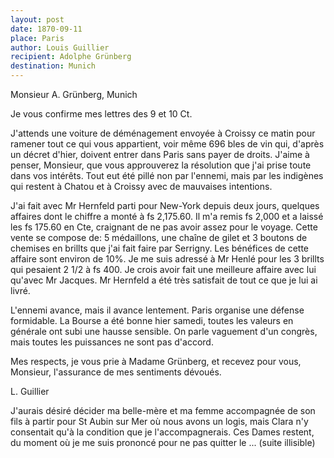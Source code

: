 ```yaml
---
layout: post
date: 1870-09-11
place: Paris
author: Louis Guillier
recipient: Adolphe Grünberg
destination: Munich
---
```


Monsieur A. Grünberg, Munich


Je vous confirme mes lettres des 9 et 10 Ct.

J'attends une voiture de déménagement envoyée à Croissy ce matin pour ramener
tout ce qui vous appartient, voir même 696 bles de vin qui, d'après un décret
d'hier, doivent entrer dans Paris sans payer de droits. J'aime à penser,
Monsieur, que vous approuverez la résolution que j'ai prise toute dans vos
intérêts. Tout eut été pillé non par l'ennemi, mais par les indigènes qui
restent à Chatou et à Croissy avec de mauvaises intentions.

J'ai fait avec Mr Hernfeld parti pour New-York depuis deux jours, quelques
affaires dont le chiffre a monté à fs 2,175.60. Il m'a remis fs 2,000 et
a laissé les fs 175.60 en Cte, craignant de ne pas avoir assez pour le voyage.
Cette vente se compose de: 5 médaillons, une chaîne de gilet et 3 boutons de
chemises en brillts que j'ai fait faire par Serrigny. Les bénéfices de cette
affaire sont environ de 10%. Je me suis adressé à Mr Henlé pour les 3 brillts
qui pesaient 2 1/2 à fs 400. Je crois avoir fait une meilleure affaire avec lui
qu'avec Mr Jacques. Mr Hernfeld a été très satisfait de tout ce que je lui ai
livré.

L'ennemi avance, mais il avance lentement. Paris organise une défense
formidable. La Bourse a été bonne hier samedi, toutes les valeurs en générale
ont subi une hausse sensible. On parle vaguement d'un congrès, mais toutes les
puissances ne sont pas d'accord.

Mes respects, je vous prie à Madame Grünberg, et recevez pour vous, Monsieur,
l'assurance de mes sentiments dévoués.


L. Guillier

J'aurais désiré décider ma belle-mère et ma femme accompagnée de son fils
à partir pour St Aubin sur Mer où nous avons un logis, mais Clara n'y
consentait qu'à la condition que je l'accompagnerais. Ces Dames restent, du
moment où je me suis prononcé pour ne pas quitter le ... (suite illisible)

